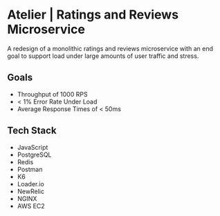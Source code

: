 # Atelier | Ratings and Reviews Microservice

A redesign of a monolithic ratings and reviews microservice with an end goal to support load under large amounts of user traffic and stress.

## Goals
* Throughput of 1000 RPS
* < 1% Error Rate Under Load
* Average Response Times of < 50ms

## Tech Stack

* JavaScript
* PostgreSQL
* Redis
* Postman
* K6
* Loader.io
* NewRelic
* NGINX
* AWS EC2



